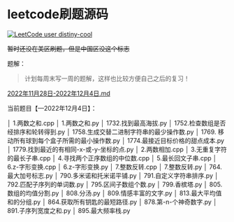 # leetcode刷题源码
[![LeetCode user distiny-cool](https://img.shields.io/badge/dynamic/json?style=for-the-badge&labelColor=black&color=%23ffa116&label=Solved&query=solvedOverTotal&url=https%3A%2F%2Fleetcode-badge.vercel.app%2Fapi%2Fusers%2Fdistiny-cool&logo=leetcode&logoColor=yellow)](https://leetcode.cn/u/distiny-cool/) 

~~暂时还没在美区刷题，但是中国区没这个标志~~

题解：

> 计划每周末写一周的题解，这样也比较方便自己之后的复习！
>

[2022年11月28日-2022年12月4日.md](题解/2022年11月28日-2022年12月4日.md)



当前题目【—2022年12月4日】：

│  1.两数之和.cpp
│  1.两数之和.py
│  1732.找到最高海拔.py
│  1752.检查数组是否经排序和轮转得到.py
│  1758.生成交替二进制字符串的最少操作数.py
│  1769. 移动所有球到每个盒子所需的最小操作数.py
│  1774.最接近目标价格的甜点成本.py
│  1779.找到最近的有相同-x-或-y-坐标的点.py
│  2.两数相加.cpp
│  3.无重复字符的最长子串.cpp
│  4.寻找两个正序数组的中位数.cpp
│  5.最长回文子串.cpp
│  6.z-字形变换.cpp
│  6.z-字形变换.py
│  7.整数反转.cpp
│  7.整数反转.py
│  764.最大加号标志.py
│  790.多米诺和托米诺平铺.py
│  791.自定义字符串排序.py
│  792.匹配子序列的单词数.py
│  795.区间子数组个数.py
│  799.香槟塔.py
│  805.数组的均值分割.py
│  808.分汤.py
│  809.情感丰富的文字.py
│  813.最大平均值和的分组.py
│  864.获取所有钥匙的最短路径.py
│  878.第-n-个神奇数字.py
│  891.子序列宽度之和.py
│  895.最大频率栈.py

